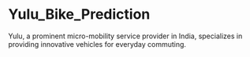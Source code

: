 # Yulu_Bike_Prediction
Yulu, a prominent micro-mobility service provider in India, specializes in providing innovative vehicles for everyday commuting.
